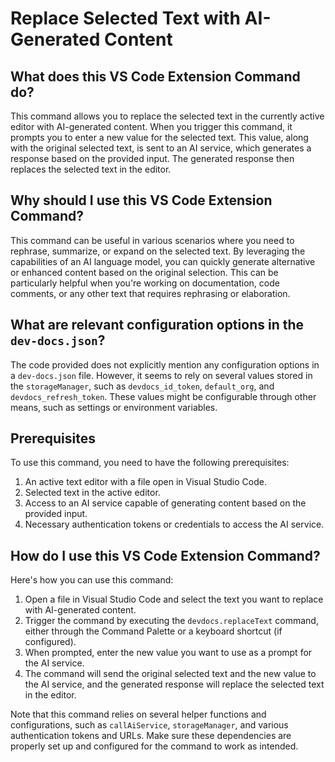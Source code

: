 
  
  # **Replace Selected Text with AI-Generated Content**

## What does this VS Code Extension Command do?

This command allows you to replace the selected text in the currently active editor with AI-generated content. When you trigger this command, it prompts you to enter a new value for the selected text. This value, along with the original selected text, is sent to an AI service, which generates a response based on the provided input. The generated response then replaces the selected text in the editor.

## Why should I use this VS Code Extension Command?

This command can be useful in various scenarios where you need to rephrase, summarize, or expand on the selected text. By leveraging the capabilities of an AI language model, you can quickly generate alternative or enhanced content based on the original selection. This can be particularly helpful when you're working on documentation, code comments, or any other text that requires rephrasing or elaboration.

## What are relevant configuration options in the `dev-docs.json`?

The code provided does not explicitly mention any configuration options in a `dev-docs.json` file. However, it seems to rely on several values stored in the `storageManager`, such as `devdocs_id_token`, `default_org`, and `devdocs_refresh_token`. These values might be configurable through other means, such as settings or environment variables.

## Prerequisites

To use this command, you need to have the following prerequisites:

1. An active text editor with a file open in Visual Studio Code.
2. Selected text in the active editor.
3. Access to an AI service capable of generating content based on the provided input.
4. Necessary authentication tokens or credentials to access the AI service.

## How do I use this VS Code Extension Command?

Here's how you can use this command:

1. Open a file in Visual Studio Code and select the text you want to replace with AI-generated content.
2. Trigger the command by executing the `devdocs.replaceText` command, either through the Command Palette or a keyboard shortcut (if configured).
3. When prompted, enter the new value you want to use as a prompt for the AI service.
4. The command will send the original selected text and the new value to the AI service, and the generated response will replace the selected text in the editor.

Note that this command relies on several helper functions and configurations, such as `callAiService`, `storageManager`, and various authentication tokens and URLs. Make sure these dependencies are properly set up and configured for the command to work as intended.
  
  